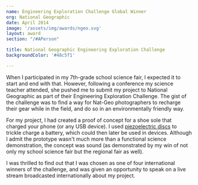 ```yaml
---
name: Engineering Exploration Challenge Global Winner
org: National Geographic
date: April 2014
image: '/assets/img/awards/ngeo.svg'
layout: award
section: "/#APerson"

title: National Geographic Engineering Exploration Challenge
backgroundColor: '#48c5f1'

---
```


When I participated in my 7th-grade school science fair, I expected it to start and end with that. However, following a conference my science teacher attended, she pushed me to submit my project to National Geographic as part of their Engineering Exploration Challenge. The gist of the challenge was to find a way for Nat-Geo photographers to recharge their gear while in the field, and do so in an environmentally friendly way. 

For my project, I had created a proof of concept for a shoe sole that charged your phone (or any USB device). I used [piezoelectric discs](https://en.wikipedia.org/wiki/Piezoelectric_sensor) to trickle charge a battery, which could then later be used in devices. Although I admit the prototype wasn't much more than a functional science demonstration, the concept was sound (as demonstrated by my win of not only my school science fair but the regional fair as well).

I was thrilled to find out that I was chosen as one of four international winners of the challenge, and was given an opportunity to speak on a live stream broadcasted internationally about my project.